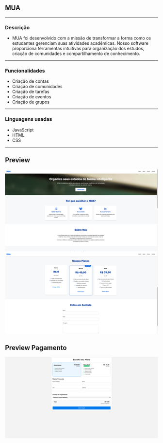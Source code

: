 ## MUA
---
### Descrição
- MUA foi desenvolvido com a missão de transformar a forma como os estudantes gerenciam suas atividades acadêmicas. Nosso software proporciona ferramentas intuitivas para organização dos estudos, criação de comunidades e compartilhamento de conhecimento.
---
### Funcionalidades
- Criação de contas
- Criação de comunidades
- Criação de tarefas
- Criação de eventos
- Criação de grupos
---
### Linguagens usadas
- JavaScript
- HTML
- CSS
---
## Preview
![alt text](image.png)
![alt text](image-1.png)
## Preview Pagamento
![alt text](image-3.png)